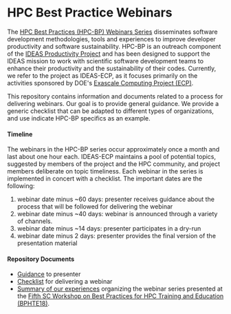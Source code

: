 # HPC Best Practice Webinars

The [HPC Best Practices (HPC-BP) Webinars Series](https://ideas-productivity.org/events/hpc-best-practices-webinars) 
disseminates software development methodologies, tools and experiences to improve developer productivity and software 
sustainability. HPC-BP is an outreach component of the [IDEAS Productivity Project](https://ideas-productivity.org) 
and has been designed to support the IDEAS mission to work with scientific software development teams to enhance 
their productivity and the sustainability of their codes. Currently, we refer to the project as IDEAS-ECP, as it 
focuses primarily on the activities sponsored by DOE's [Exascale Computing Project (ECP)](https://www.exascaleproject.org).

This repository contains information and documents related to a process for delivering webinars. Our goal is to provide 
general guidance. We provide a generic checklist that can be adapted to different types of organizations, and use
indicate HPC-BP specifics as an example.

#### Timeline

The webinars in the HPC-BP series occur approximately once a month and last about one hour each. 
IDEAS-ECP maintains a pool of potential topics, suggested by members of the project and the HPC community,
and project members deliberate on topic timeliness. Each webinar in the series is implemented in concert with a 
checklist. The important dates are the following:

1. webinar date minus ~60 days: presenter receives guidance about the process that will be followed for delivering the webinar
1. webinar date minus ~40 days: webinar is announced through a variety of channels.
1. webinar date minus ~14 days: presenter participates in a dry-run
1. webinar date minus   2 days: presenter provides the final version of the presentation material

#### Repository Documents

- [Guidance](guidance.md) to presenter
- [Checklist](checklist.md) for delivering a webinar 
- [Summary of our experiences](2019_JOCSE.pdf) organizing the webinar series presented at the [Fifth SC Workshop on
Best Practices for HPC Training and Education (BPHTE18)](https://sighpceducation.acm.org/BPHTE18.html).
